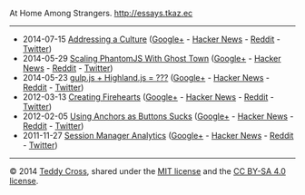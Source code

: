 At Home Among Strangers. http://essays.tkaz.ec

---

* 2014-07-15 [Addressing a Culture](http://essays.tkaz.ec/addressing-a-culture) ([Google+](https://plus.google.com/undefined) - [Hacker News](https://news.ycombinator.com/item?id=undefined) - [Reddit](http://www.reddit.com/undefined) - [Twitter](https://twitter.com/intent/tweet?text=Addressing%20a%20Culture&url=http%3A%2F%2Fessays.tkaz.ec%2Faddressing-a-culture&via=tkazec))
* 2014-05-29 [Scaling PhantomJS With Ghost Town](http://essays.tkaz.ec/ghost-town) ([Google+](https://plus.google.com/114368870393867455297/posts/ezsky1ZNEtb) - [Hacker News](https://news.ycombinator.com/item?id=7814488) - [Reddit](http://www.reddit.com/26r8gk) - [Twitter](https://twitter.com/intent/tweet?text=Scaling%20PhantomJS%20With%20Ghost%20Town&url=http%3A%2F%2Fessays.tkaz.ec%2Fghost-town&via=tkazec))
* 2014-05-23 [gulp.js + Highland.js = ???](http://essays.tkaz.ec/gulp-plus-highland) ([Google+](https://plus.google.com/114368870393867455297/posts/8KF1h331zmg) - [Hacker News](https://news.ycombinator.com/item?id=7790861) - [Reddit](http://www.reddit.com/26kmps) - [Twitter](https://twitter.com/intent/tweet?text=gulp.js%20%2B%20Highland.js%20%3D%20%3F%3F%3F&url=http%3A%2F%2Fessays.tkaz.ec%2Fgulp-plus-highland&via=tkazec))
* 2012-03-13 [Creating Firehearts](http://essays.tkaz.ec/creating-firehearts) ([Google+](https://plus.google.com/114368870393867455297/posts/W1xiWydNqND) - [Hacker News](https://news.ycombinator.com/item?id=3698543) - [Reddit](http://www.reddit.com/undefined) - [Twitter](https://twitter.com/intent/tweet?text=Creating%20Firehearts&url=http%3A%2F%2Fessays.tkaz.ec%2Fcreating-firehearts&via=tkazec))
* 2012-02-05 [Using Anchors as Buttons Sucks](http://essays.tkaz.ec/anchors-as-buttons-sucks) ([Google+](https://plus.google.com/114368870393867455297/posts/9AMRDPi1y5e) - [Hacker News](https://news.ycombinator.com/item?id=3553463) - [Reddit](http://www.reddit.com/undefined) - [Twitter](https://twitter.com/intent/tweet?text=Using%20Anchors%20as%20Buttons%20Sucks&url=http%3A%2F%2Fessays.tkaz.ec%2Fanchors-as-buttons-sucks&via=tkazec))
* 2011-11-27 [Session Manager Analytics](http://essays.tkaz.ec/session-manager-analytics) ([Google+](https://plus.google.com/114368870393867455297/posts/RLopDaH9d6r) - [Hacker News](https://news.ycombinator.com/item?id=undefined) - [Reddit](http://www.reddit.com/undefined) - [Twitter](https://twitter.com/intent/tweet?text=Session%20Manager%20Analytics&url=http%3A%2F%2Fessays.tkaz.ec%2Fsession-manager-analytics&via=tkazec))

---

© 2014 [Teddy Cross](http://tkaz.ec), shared under the [MIT license](http://www.opensource.org/licenses/MIT) and the [CC BY-SA 4.0 license](http://creativecommons.org/licenses/by-sa/4.0/).